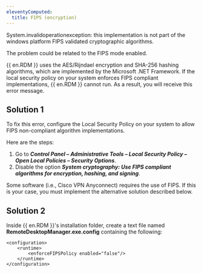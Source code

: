 ```yaml
---
eleventyComputed:
  title: FIPS (encryption)
---
```

System.invalidoperationexception: this implementation is not part of the windows platform FIPS validated cryptographic algorithms.  

The problem could be related to the FIPS mode enabled.  

{{ en.RDM }} uses the AES/Rijndael encryption and SHA-256 hashing algorithms, which are implemented by the Microsoft .NET Framework. If the local security policy on your system enforces FIPS compliant implementations, {{ en.RDM }} cannot run. As a result, you will receive this error message.

## Solution 1
To fix this error, configure the Local Security Policy on your system to allow FIPS non-compliant algorithm implementations.  

Here are the steps:  

1. Go to ***Control Panel – Administrative Tools – Local Security Policy – Open Local Policies – Security Options***.
1. Disable the option ***System cryptography: Use FIPS compliant algorithms for encryption, hashing, and signing***.  

Some software (i.e., Cisco VPN Anyconnect) requires the use of FIPS. If this is your case, you must implement the alternative solution described below.

## Solution 2
Inside {{ en.RDM }}'s installation folder, create a text file named **RemoteDesktopManager.exe.config** containing the following:  

```
<configuration>
    <runtime>
        <enforceFIPSPolicy enabled="false"/>
    </runtime>
</configuration>
```
